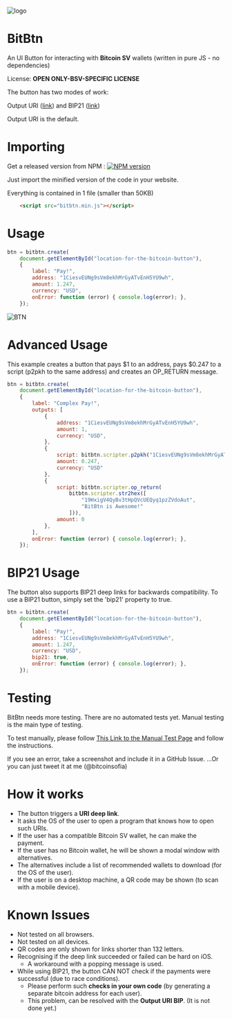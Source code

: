 ![logo](https://raw.githubusercontent.com/bitsent/BitBtn/master/logo-text-transperant.png)

# BitBtn

An UI Button for interacting with **Bitcoin SV** wallets (written in pure JS - no dependencies)

License: **OPEN ONLY-BSV-SPECIFIC LICENSE**

The button has two modes of work:

Output URI ([link](https://github.com/Siko91/URI-BIPs/blob/master/%5BDraft%5D%20bip-bitcoinsofia-output_uri.mediawiki))
and BIP21 ([link](https://github.com/bitcoin/bips/blob/master/bip-0021.mediawiki))

Output URI is the default.

# Importing

Get a released version from NPM : [![NPM version](https://badge.fury.io/js/bitbtn.svg)](https://npmjs.org/package/bitbtn)

Just import the minified version of the code in your website.

Everything is contained in 1 file (smaller than 50KB)

```html
    <script src="bitbtn.min.js"></script>
```

# Usage

```js
btn = bitbtn.create(
    document.getElementById("location-for-the-bitcoin-button"),
    {
        label: "Pay!",
        address: "1CiesvEUNg9sVm8ekhMrGyATvEnH5YU9wh",
        amount: 1.247,
        currency: "USD",
        onError: function (error) { console.log(error); },
    });
```

![BTN](https://raw.githubusercontent.com/bitsent/BitBtn/master/btn.PNG)

# Advanced Usage

This example creates a button that pays $1 to an address, pays $0.247 to a script (p2pkh to the same address) and creates an OP_RETURN message.

```js
btn = bitbtn.create(
    document.getElementById("location-for-the-bitcoin-button"),
    {
        label: "Complex Pay!",
        outputs: [
            {
                address: "1CiesvEUNg9sVm8ekhMrGyATvEnH5YU9wh",
                amount: 1,
                currency: "USD",
            },
            {
                script: bitbtn.scripter.p2pkh("1CiesvEUNg9sVm8ekhMrGyATvEnH5YU9wh"),
                amount: 0.247,
                currency: "USD"
            },
            {
                script: bitbtn.scripter.op_return(
                    bitbtn.scripter.str2hex([
                        "19HxigV4QyBv3tHpQVcUEQyq1pzZVdoAut",
                        "BitBtn is Awesome!"
                    ])),
                amount: 0
            },
        ],
        onError: function (error) { console.log(error); },
    });
```

# BIP21 Usage

The button also supports BIP21 deep links for backwards compatibility. To use a BIP21 button, simply set the 'bip21' property to true.

```js
btn = bitbtn.create(
    document.getElementById("location-for-the-bitcoin-button"),
    {
        label: "Pay!",
        address: "1CiesvEUNg9sVm8ekhMrGyATvEnH5YU9wh",
        amount: 1.247,
        currency: "USD",
        bip21: true,
        onError: function (error) { console.log(error); },
    });
```

# Testing

BitBtn needs more testing.
There are no automated tests yet.
Manual testing is the main type of testing.

To test manually, please follow [This Link to the Manual Test Page](https://raw.githack.com/bitsent/BitBtn/master/test/manual/manual.html) and follow the instructions.

If you see an error, take a screenshot and include it in a GitHub Issue.
...Or you can just tweet it at me (@bitcoinsofia)

# How it works

- The button triggers a **URI deep link**.
- It asks the OS of the user to open a program that knows how to open such URIs.
- If the user has a compatible Bitcoin SV wallet, he can make the payment.
- If the user has no Bitcoin wallet, he will be shown a modal window with alternatives.
- The alternatives include a list of recommended wallets to download (for the OS of the user).
- If the user is on a desktop machine, a QR code may be shown (to scan with a mobile device).

# Known Issues

- Not tested on all browsers.
- Not tested on all devices.
- QR codes are only shown for links shorter than 132 letters.
- Recognising if the deep link succeeded or failed can be hard on iOS.
    - A workaround with a popping message is used.
- While using BIP21, the button CAN NOT check if the payments were successful (due to race conditions).
    - Please perform such **checks in your own code** (by generating a separate bitcoin address for each user).
    - This problem, can be resolved with the **Output URI BIP**. (It is not done yet.)
